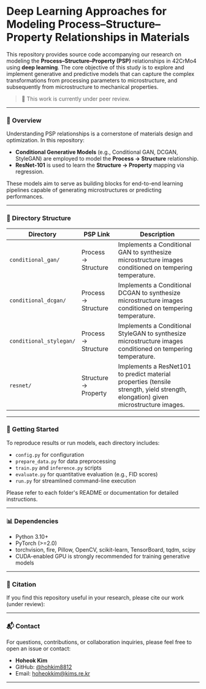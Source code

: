 
# Deep Learning Approaches for Modeling Process–Structure–Property Relationships in Materials

This repository provides source code accompanying our research on modeling the **Process–Structure–Property (PSP)** relationships in 42CrMo4 using **deep learning**. The core objective of this study is to explore and implement generative and predictive models that can capture the complex transformations from processing parameters to microstructure, and subsequently from microstructure to mechanical properties.

> 📌 This work is currently under peer review.

---

### 📘 Overview

Understanding PSP relationships is a cornerstone of materials design and optimization. In this repository:

- **Conditional Generative Models** (e.g., Conditional GAN, DCGAN, StyleGAN) are employed to model the **Process → Structure** relationship.
- **ResNet-101** is used to learn the **Structure → Property** mapping via regression.

These models aim to serve as building blocks for end-to-end learning pipelines capable of generating microstructures or predicting performances.

---

### 📁 Directory Structure

| Directory                | PSP Link                | Description |
|--------------------------|-------------------------|-------------|
| `conditional_gan/`       | Process → Structure     | Implements a Conditional GAN to synthesize microstructure images conditioned on tempering temperature. |
| `conditional_dcgan/`     | Process → Structure     | Implements a Conditional DCGAN to synthesize microstructure images conditioned on tempering temperature. |
| `conditional_stylegan/`  | Process → Structure     | Implements a Conditional StyleGAN to synthesize microstructure images conditioned on tempering temperature. |
| `resnet/`                | Structure → Property    | Implements a ResNet101 to predict material properties (tensile strength, yield strength, elongation) given microstructure images. |

---

### 🚀 Getting Started

To reproduce results or run models, each directory includes:

- `config.py` for configuration
- `prepare_data.py` for data preprocessing
- `train.py` and `inference.py` scripts
- `evaluate.py` for quantitative evaluation (e.g., FID scores)
- `run.py` for streamlined command-line execution

Please refer to each folder's README or documentation for detailed instructions.

---

### 📊 Dependencies

- Python 3.10+
- PyTorch (>=2.0)
- torchvision, fire, Pillow, OpenCV, scikit-learn, TensorBoard, tqdm, scipy
- CUDA-enabled GPU is strongly recommended for training generative models

---

### 📄 Citation

If you find this repository useful in your research, please cite our work (under review):

---

### 📬 Contact

For questions, contributions, or collaboration inquiries, please feel free to open an issue or contact:

- **Hoheok Kim**  
- GitHub: [@hohkim8812](https://github.com/hohkim8812)  
- Email: hoheokkim@kims.re.kr

---